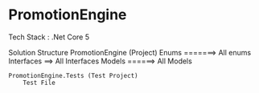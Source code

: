 # PromotionEngine

Tech Stack : .Net Core 5

Solution Structure
	PromotionEngine (Project)
		Enums =======> All enums
		Interfaces ==> All Interfaces
		Models ======> All Models

	PromotionEngine.Tests (Test Project)
		Test File